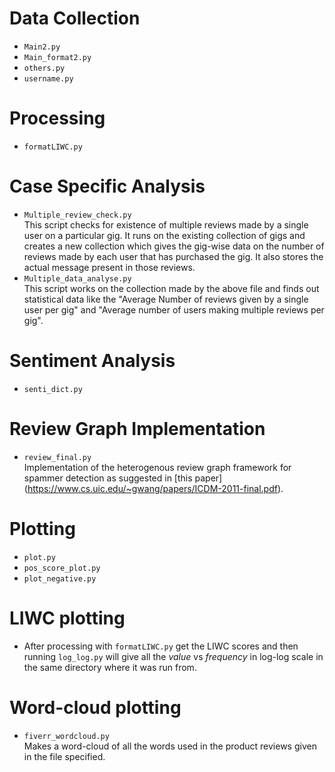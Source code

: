 # Data Collection
- `Main2.py`
- `Main_format2.py`
- `others.py`
- `username.py`

# Processing
- `formatLIWC.py`

# Case Specific Analysis
- `Multiple_review_check.py`  
  This script checks for existence of multiple reviews made by a single user on a particular gig. It runs on the existing    collection of gigs and creates a new collection which gives the gig-wise data on the number of reviews made by each user   that has purchased the gig. It also stores the actual message present in those reviews.
- `Multiple_data_analyse.py`  
  This script works on the collection made by the above file and finds out statistical data like the "Average Number of      reviews given by a single user per gig" and "Average number of users making multiple reviews per gig".

# Sentiment Analysis
- `senti_dict.py`

# Review Graph Implementation
- `review_final.py`  
Implementation of the heterogenous review graph framework for spammer detection as suggested in [this paper] (https://www.cs.uic.edu/~gwang/papers/ICDM-2011-final.pdf).

# Plotting
- `plot.py`
- `pos_score_plot.py`
- `plot_negative.py`

# LIWC plotting
- After processing with `formatLIWC.py` get the LIWC scores and then running `log_log.py` will give all the *value* vs *frequency* in log-log scale in the same directory where it was run from.

# Word-cloud plotting
- `fiverr_wordcloud.py`  
Makes a word-cloud of all the words used in the product reviews given in the file specified.
